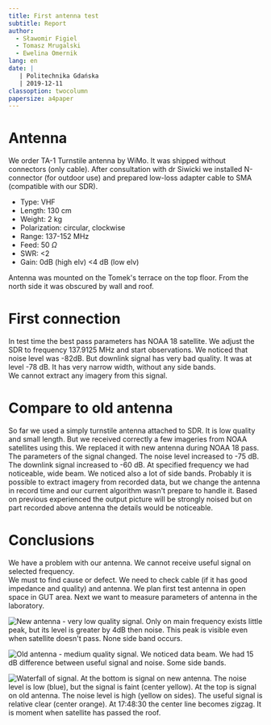 ```yaml
---
title: First antenna test
subtitle: Report
author:
  - Sławomir Figiel
  - Tomasz Mrugalski
  - Ewelina Omernik
lang: en
date: |
   | Politechnika Gdańska
   | 2019-12-11
classoption: twocolumn
papersize: a4paper
---
```


# Antenna

We order TA-1 Turnstile antenna by WiMo. It was shipped without connectors (only cable). After consultation with dr Siwicki we installed N-connector (for outdoor use) and prepared low-loss adapter cable to SMA (compatible with our SDR).

* Type: VHF
* Length: 130 cm
* Weight: 2 kg
* Polarization: circular, clockwise
* Range: 137-152 MHz
* Feed: 50 $\Omega$
* SWR: <2
* Gain: 0dB (high elv) <4 dB (low elv)

Antenna was mounted on the Tomek's terrace on the top floor. From the north side it was obscured by wall and roof.

# First connection

In test time the best pass parameters has NOAA 18 satellite. We adjust the SDR to frequency 137.9125 MHz and start observations. We noticed that noise level was -82dB. But downlink signal has very bad quality. It was at level -78 dB. It has very narrow width, without any side bands.  
We cannot extract any imagery from this signal.

# Compare to old antenna

So far we used a simply turnstile antenna attached to SDR. It is low quality and small length. But we received correctly a few imageries from NOAA satellites using this. We replaced it with new antenna during NOAA 18 pass.  
The parameters of the signal changed. The noise level increased to -75 dB. The downlink signal increased to -60 dB. At specified frequency we had noticeable, wide beam. We noticed also a lot of side bands.
Probably it is possible to extract imagery from recorded data, but we change the antenna in record time and our current algorithm wasn't prepare to handle it. Based on previous experienced the output picture will be strongly noised but on part recorded above antenna the details would be noticeable.

# Conclusions

We have a problem with our antenna. We cannot receive useful signal on selected frequency.  
We must to find cause or defect. We need to check cable (if it has good impedance and quality) and antenna. We plan first test antenna in open space in GUT area. Next we want to measure parameters of antenna in the laboratory.

![New antenna - very low quality signal. Only on main frequency exists little peak, but its level is greater by 4dB then noise. This peak is visible even when satellite doesn't pass. None side band occurs.](first-antenna-connection/signal_new.png)

![Old antenna - medium quality signal. We noticed data beam. We had 15 dB difference between useful signal and noise. Some side bands.](first-antenna-connection/signal_old.png)

![Waterfall of signal. At the bottom is signal on new antenna. The noise level is low (blue), but the signal is faint (center yellow). At the top is signal on old antenna. The noise level is high (yellow on sides). The useful signal is relative clear (center orange). At 17:48:30 the center line becomes zigzag. It is moment when satellite has passed the roof.](first-antenna-connection/wf_new_old.png)
